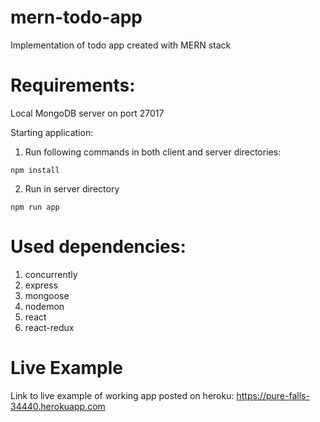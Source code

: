 # mern-todo-app
Implementation of todo app created with MERN stack


# Requirements:
Local MongoDB server on port 27017

Starting application:
1) Run following commands in both client and server directories:
```
npm install
```

2) Run in server directory

```
npm run app

```

# Used dependencies:
1) concurrently
2) express
3) mongoose
4) nodemon
5) react
6) react-redux

# Live Example
Link to live example of working app posted on heroku:
https://pure-falls-34440.herokuapp.com
